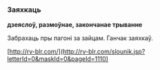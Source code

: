 ### Заяхкаць
**дзеяслоў, размоўнае, закончанае трыванне**

Забрахаць пры пагоні за зайцам. Ганчак заяхкаў.

<a rel="author">[http://rv-blr.com/](http://rv-blr.com/slounik.jsp?letterId=0&maskId=0&pageId=1110)</a>
